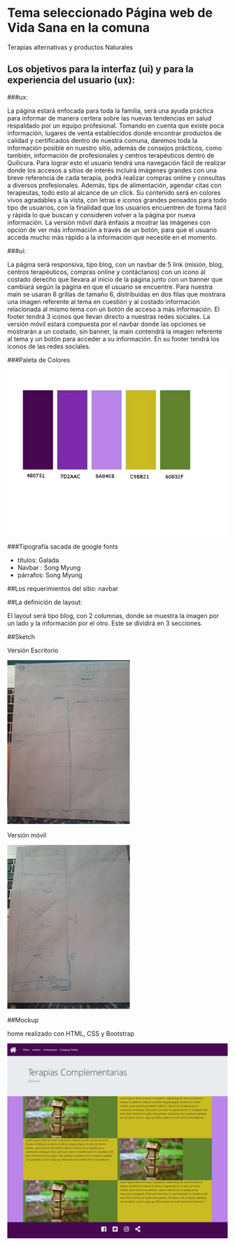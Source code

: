 # Tema seleccionado Página web de Vida Sana en la comuna

Terapias alternativas y productos Naturales

## Los objetivos para la interfaz (ui) y para la experiencia del usuario (ux):

###ux:

La página estará enfocada para toda la familia, será una ayuda práctica para informar de manera certera sobre las nuevas tendencias en salud respaldado por un equipo profesional. Tomando en cuenta que existe poca información, lugares de venta establecidos donde encontrar productos de calidad  y certificados dentro de nuestra comuna, daremos  toda la información posible en nuestro sitio, además de consejos prácticos, como también, información de profesionales y centros terapéuticos dentro de Quilicura.
Para lograr esto el usuario tendrá una navegación fácil de realizar donde los accesos a sitios de interés incluirá imágenes grandes con una breve referencia de cada terapia, podrá realizar compras online y consultas a diversos profesionales. Además, tips  de alimentación, agendar citas con terapeutas, todo esto al alcance de un click.
Su contenido será en colores vivos agradables a la vista,  con letras e iconos grandes pensados para todo tipo de usuarios, con la finalidad que los usuarios encuentren de forma fácil y rápida lo que buscan y consideren volver a la página por nueva información.
La versión móvil dará énfasis a mostrar las imágenes con opción de ver más información a través de un botón, para que el usuario acceda mucho más rápido a la información que necesite en el momento.


###ui: 

La página será responsiva, tipo blog, con un navbar de 5 link (misión, blog, centros terapéuticos, compras online y contáctanos) con  un icono al costado derecho que llevara al inicio de la página junto con un banner que cambiará según la página en que el usuario se encuentre.
Para nuestra main se usaran 6 grillas de tamaño 6, distribuidas en dos filas que mostrara una imagen referente al tema en cuestión y al costado información relacionada al mismo tema con un botón de acceso a más información.
El footer tendrá 3 iconos que llevan directo a nuestras redes sociales.
La versión móvil estará compuesta por el navbar donde las opciones se mostrarán a un costado, sin banner, la main contendrá la imagen referente al tema y un botón para acceder a su información. En su footer tendrá los iconos de las redes sociales.

###Paleta de Colores

![paleta de colores](README_img/paleta_colores.png)

###Tipografía sacada de google fonts

- títulos: Galada
- Navbar : Song Myung
- párrafos: Song Myung 

##Los requerimientos del sitio:
 navbar 

##La definición de layout:

El layout será  tipo blog, con 2 columnas, donde se muestra la imagen por un lado y la información por el otro. Este se dividirá en  3 secciones. 

##Sketch

Versión Escritorio

![Versión Escritorio](README_img/escritorio.jpg)

Versión móvil

![Versión móvil](README_img/movil.jpg)

##Mockup

home realizado con HTML, CSS y Bootstrap

![mockup-home](README_img/escritorio_Mockup.png)




